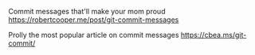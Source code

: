 Commit messages that'll make your mom proud
https://robertcooper.me/post/git-commit-messages

Prolly the most popular article on commit messages
https://cbea.ms/git-commit/